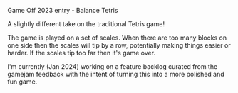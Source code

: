 Game Off 2023 entry - Balance Tetris

A slightly different take on the traditional Tetris game!

The game is played on a set of scales.  When there are too many blocks on one
side then the scales will tip by a row, potentially making things easier or
harder.  If the scales tip too far then it's game over.

I'm currently (Jan 2024) working on a feature backlog curated from the gamejam
feedback with the intent of turning this into a more polished and fun game.